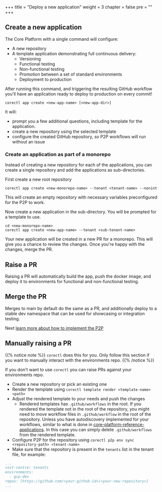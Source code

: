 +++
title = "Deploy a new application"
weight = 3
chapter = false
pre = ""
+++

## Create a new application

The Core Platform with a single command will configure:

* A new repository
* A template application demonstrating full continuous delivery:
  * Versioning 
  * Functional testing
  * Non-functional testing
  * Promotion between a set of standard environments
  * Deployment to production

After running this command, and triggering the resulting GitHub workflow you'll have an
application ready to deploy to production on every commit!

```shell
corectl app create <new-app-name> [<new-app-dir>]
```
It will:
- prompt you a few additional questions, including template for the application.
- create a new repository using the selected template
- configure the created GitHub repository, so P2P workflows will run without an issue

### Create an application as part of a monorepo

Instead of creating a new repository for each of the applications, you can create a single repository
and add the applications as sub-directories.

First create a new root repository 

```shell
corectl app create <new-monorepo-name> --tenant <tenant-name> --nonint
```

This will create an empty repository with necessary variables preconfigured for the P2P to work.

Now create a new application in the sub-directory. You will be prompted for a template to use.

```shell
cd <new-monorepo-name>
corectl app create <new-app-name> --tenant <sub-tenant-name>
```

Your new application will be created in a new PR for a monorepo. This will give you a chance to review the changes.
Once you're happy with the changes, merge the PR.

## Raise a PR

Raising a PR will automatically build the app, push the docker image, and deploy it to
environments for functional and non-functional testing.

## Merge the PR

Merges to main by default do the same as a PR, and additionally deploy to a stable dev namespace that
can be used for showcasing or integration testing.

Next [learn more about how to implement the P2P](../../p2p)

## Manually raising a PR

{{% notice note %}}
`corectl` does this for you. Only follow this section if you want to manually interact with the environments repo.
{{% /notice %}}

If you don't want to use `corectl` you can raise PRs against your environments repo.

- Create a new repository or pick an existing one
- Render the template using `corectl template render <template-name> <path>`
- Adjust the rendered template to your needs and push the changes
  - Rendered templates has `.github/workflows` in the root.
    If you rendered the template not in the root of the repository,
    you might need to move workflow files in `.github/workflow` in the root of the repository.
    Unless you have autodiscovery implemented for your workflows,
    similar to what is done in [core-platform-reference-applications](https://github.com/coreeng/core-platform-reference-applications).
    In this case you can simply delete `.github/workflows` from the rendered template.
- Configure P2P for the repository using `corectl p2p env sync <repository-path> <tenant-name>`
- Make sure that the repository is present in the `tenants` list in the tenant file,
  for example:
```yaml
...
cost-centre: tenants
environments:
  - gcp-dev
repos: [https://github.com/<your-github-id>/<your-new-repository>]
...
```
